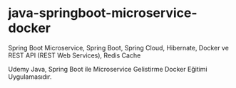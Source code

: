 # java-springboot-microservice-docker
Spring Boot Microservice, Spring Boot, Spring Cloud, Hibernate, Docker ve REST API (REST Web Services), Redis Cache


Udemy Java, Spring Boot ile Microservice Gelistirme Docker Eğitimi Uygulamasıdır.
